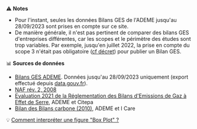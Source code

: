 ⚠️ **Notes**
* Pour l'instant, seules les données Bilans GES de l'ADEME jusqu'au 28/09/2023 sont prises en compte sur ce site.
* De manière générale, il n'est pas pertinent de comparer des bilans GES d'entreprises différentes, car les scopes et le périmètre des études sont trop variables. Par exemple, jusqu'en juillet 2022, la prise en compte du scope 3 n'était pas obligatoire ([cf décret](https://www.ecologie.gouv.fr/decret-bilan-des-emissions-gaz-effet-serre-beges)) pour publier un Bilan GES.

📊 **Sources de données**
* [Bilans GES ADEME](https://bilans-ges.ademe.fr/bilans). Données jusqu'au 28/09/2023 uniquement (export effectué depuis [data.gouv.fr](https://www.data.gouv.fr/fr/datasets/bilan-ges/)).
* [NAF rév. 2, 2008](https://www.insee.fr/fr/information/2120875)
* [Evaluation 2021 de la Réglementation des Bilans d'Emissions de Gaz à Effet de Serre](https://librairie.ademe.fr/changement-climatique-et-energie/5919-evaluation-2021-de-la-reglementation-des-bilans-d-emissions-de-gaz-a-effet-de-serre.html), ADEME et Citepa
* [Bilan des Bilans carbone (2010)](https://www.greenit.fr/sites/greenit.fr/files/BC-Synthese.pdf), ADEME et I Care


💡 [Comment interpréter une figure "Box Plot" ?](https://ir.uoregon.edu/B%26W)

